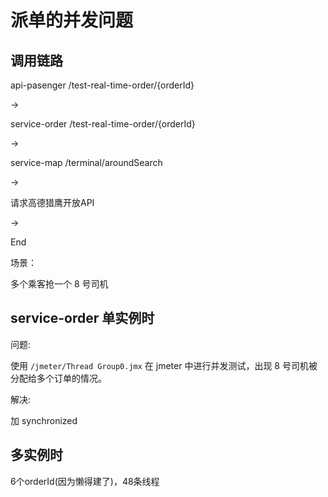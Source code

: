 
# 派单的并发问题

## 调用链路

api-pasenger /test-real-time-order/{orderId}

->

service-order /test-real-time-order/{orderId}

->

service-map /terminal/aroundSearch

->

请求高德猎鹰开放API

->

End

场景：

多个乘客抢一个 8 号司机

## service-order 单实例时

问题:

使用 `/jmeter/Thread Group0.jmx` 在 jmeter 中进行并发测试，出现 8 号司机被分配给多个订单的情况。

解决:

加 synchronized

## 多实例时

6个orderId(因为懒得建了)，48条线程